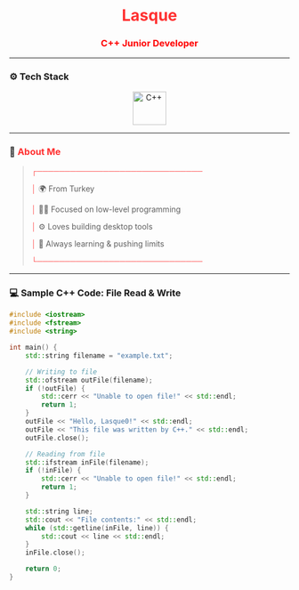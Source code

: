 <h1 align="center">
  <span style="color:#FF3131; font-weight:bold;">Lasque</span>
</h1>
<h3 align="center" style="color:#ff0000;">C++ Junior Developer</h3>

---

### ⚙️ Tech Stack

<p align="center">
  <img src="https://cdn.jsdelivr.net/gh/devicons/devicon/icons/cplusplus/cplusplus-original.svg" title="C++" alt="C++" width="60" height="60" />
</p>

---

### 🧠 <span style="color:#FF3131;">About Me</span>

<blockquote>
  <p><strong style="color:#FF5555;">┌──────────────────────────────</strong></p>
  <p><strong style="color:#FF5555;">│</strong> 🌍 From Turkey</p>
  <p><strong style="color:#FF5555;">│</strong> 👨‍💻 Focused on low-level programming</p>
  <p><strong style="color:#FF5555;">│</strong> ⚙️ Loves building desktop tools</p>
  <p><strong style="color:#FF5555;">│</strong> 🧠 Always learning & pushing limits</p>
  <p><strong style="color:#FF5555;">└──────────────────────────────</strong></p>
</blockquote>

---

### 💻 Sample C++ Code: File Read & Write

```cpp
#include <iostream>
#include <fstream>
#include <string>

int main() {
    std::string filename = "example.txt";

    // Writing to file
    std::ofstream outFile(filename);
    if (!outFile) {
        std::cerr << "Unable to open file!" << std::endl;
        return 1;
    }
    outFile << "Hello, Lasque0!" << std::endl;
    outFile << "This file was written by C++." << std::endl;
    outFile.close();

    // Reading from file
    std::ifstream inFile(filename);
    if (!inFile) {
        std::cerr << "Unable to open file!" << std::endl;
        return 1;
    }

    std::string line;
    std::cout << "File contents:" << std::endl;
    while (std::getline(inFile, line)) {
        std::cout << line << std::endl;
    }
    inFile.close();

    return 0;
}
